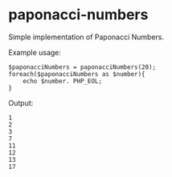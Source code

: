 # paponacci-numbers

Simple implementation of Paponacci Numbers.

Example usage:

```
$paponacciNumbers = paponacciNumbers(20);
foreach($paponacciNumbers as $number){
    echo $number. PHP_EOL;
}
```

Output:
```
1
2
3
7
11
12
13
17
```
